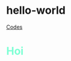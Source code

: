 # hello-world
<!DOCTYPE HTML PUBLIC "-//W3C//DTD HTML 4.01 Transitional//EN" "http://www.w3.org/TR/html4/loose.dtd"> 
<html lang="en">
  <head> 
    <meta http-equiv="content-type" content="text/html; charset=utf-8">
    <title>Title Goes Here</title>
    <style>
      .aaa{
         color: aquamarine;
      }
    </style>  
  </head>
<a href="https://github.com/TROWAL/hello-world/edit/Code/README.md">Codes</a>
<h1 class="aaa">Hoi</h1>

